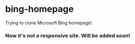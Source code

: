 # bing-homepage
Trying to clone Microsoft Bing homepage!

### Now it's not a responsive site. Will be added soon!
